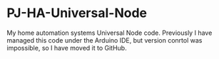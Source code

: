 # PJ-HA-Universal-Node
My home automation systems Universal Node code.  Previously I have managed this code under the Arduino IDE, but version conrtol was impossible, so I have moved it to GitHub.
